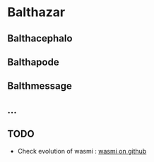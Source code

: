 # Balthazar

## Balthacephalo

## Balthapode

## Balthmessage

## ...

## TODO

- Check evolution of wasmi : [wasmi on github](https://github.com/paritytech/wasmi)
